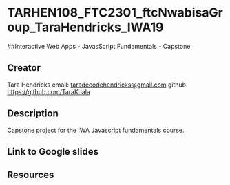 # TARHEN108_FTC2301_ftcNwabisaGroup_TaraHendricks_IWA19

##Interactive Web Apps - JavasScript Fundamentals - Capstone

## Creator
Tara Hendricks
email: taradecodehendricks@gmail.com
github: https://github.com/TaraKoala

## Description
Capstone project for the IWA Javascript fundamentals course. 

## Link to Google slides

## Resources 
